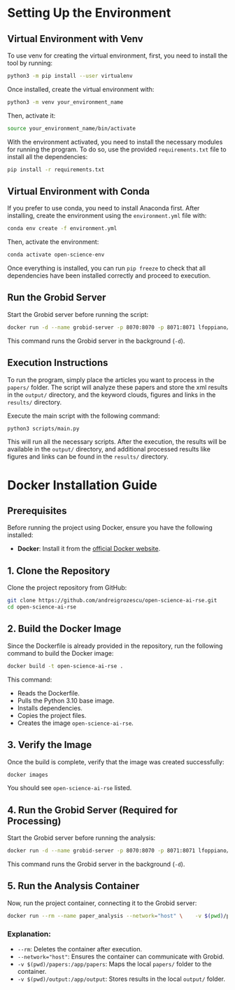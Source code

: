 # Setting Up the Environment

## Virtual Environment with Venv

To use venv for creating the virtual environment, first, you need to install the tool by running:

```bash
python3 -m pip install --user virtualenv
```

Once installed, create the virtual environment with:

```bash
python3 -m venv your_environment_name
```

Then, activate it:

```bash
source your_environment_name/bin/activate
```

With the environment activated, you need to install the necessary modules for running the program. To do so, use the provided `requirements.txt` file to install all the dependencies:

```bash
pip install -r requirements.txt
```

## Virtual Environment with Conda

If you prefer to use conda, you need to install Anaconda first. After installing, create the environment using the `environment.yml` file with:

```bash
conda env create -f environment.yml
```

Then, activate the environment:

```bash
conda activate open-science-env
```

Once everything is installed, you can run `pip freeze` to check that all dependencies have been installed correctly and proceed to execution.

## Run the Grobid Server

Start the Grobid server before running the script:

```bash
docker run -d --name grobid-server -p 8070:8070 -p 8071:8071 lfoppiano/grobid:0.8.0
```

This command runs the Grobid server in the background (`-d`).

## Execution Instructions

To run the program, simply place the articles you want to process in the `papers/` folder. The script will analyze these papers and store the xml results in the `output/` directory, and the keyword clouds, figures and links in the `results/` directory.

Execute the main script with the following command:

```bash
python3 scripts/main.py
```

This will run all the necessary scripts. After the execution, the results will be available in the `output/` directory, and additional processed results like figures and links can be found in the `results/` directory.

# Docker Installation Guide

## Prerequisites

Before running the project using Docker, ensure you have the following installed:

- **Docker**: Install it from the [official Docker website](https://www.docker.com/get-started).

## 1. Clone the Repository

Clone the project repository from GitHub:

```bash
git clone https://github.com/andreigrozescu/open-science-ai-rse.git
cd open-science-ai-rse
```

## 2. Build the Docker Image

Since the Dockerfile is already provided in the repository, run the following command to build the Docker image:

```bash
docker build -t open-science-ai-rse .
```

This command:

- Reads the Dockerfile.
- Pulls the Python 3.10 base image.
- Installs dependencies.
- Copies the project files.
- Creates the image `open-science-ai-rse`.

## 3. Verify the Image

Once the build is complete, verify that the image was created successfully:

```bash
docker images
```

You should see `open-science-ai-rse` listed.

## 4. Run the Grobid Server (Required for Processing)

Start the Grobid server before running the analysis:

```bash
docker run -d --name grobid-server -p 8070:8070 -p 8071:8071 lfoppiano/grobid:0.8.0
```

This command runs the Grobid server in the background (`-d`).

## 5. Run the Analysis Container

Now, run the project container, connecting it to the Grobid server:

```bash
docker run --rm --name paper_analysis --network="host" \    -v $(pwd)/papers:/app/papers \   -v $(pwd)/output:/app/output \      -v $(pwd)/results:/app/results \        open-science-ai-rse

```

### Explanation:

- `--rm`: Deletes the container after execution.
- `--network="host"`: Ensures the container can communicate with Grobid.
- `-v $(pwd)/papers:/app/papers`: Maps the local `papers/` folder to the container.
- `-v $(pwd)/output:/app/output`: Stores results in the local `output/` folder.

